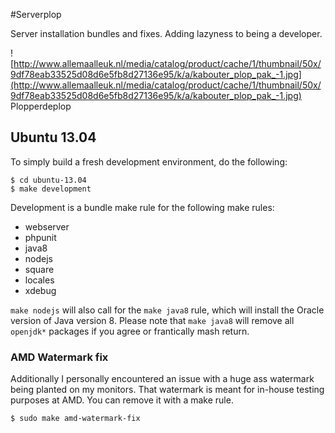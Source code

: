 #Serverplop

Server installation bundles and fixes. Adding lazyness to being a developer.

![http://www.allemaalleuk.nl/media/catalog/product/cache/1/thumbnail/50x/9df78eab33525d08d6e5fb8d27136e95/k/a/kabouter_plop_pak_-1.jpg](http://www.allemaalleuk.nl/media/catalog/product/cache/1/thumbnail/50x/9df78eab33525d08d6e5fb8d27136e95/k/a/kabouter_plop_pak_-1.jpg) Plopperdeplop

## Ubuntu 13.04

To simply build a fresh development environment, do the following:

```
$ cd ubuntu-13.04
$ make development
```

Development is a bundle make rule for the following make rules:

- webserver
- phpunit
- java8
- nodejs
- square
- locales
- xdebug

`make nodejs` will also call for the `make java8` rule, which will install the Oracle version of Java version 8.
Please note that `make java8` will remove all `openjdk*` packages if you agree or frantically mash return.

### AMD Watermark fix
Additionally I personally encountered an issue with a huge ass watermark being planted on my monitors.
That watermark is meant for in-house testing purposes at AMD. You can remove it with a make rule.

```
$ sudo make amd-watermark-fix
```

